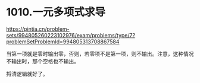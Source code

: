 1010.一元多项式求导
==
https://pintia.cn/problem-sets/994805260223102976/exam/problems/type/7?problemSetProblemId=994805313708867584

当第一项就是零时输出零，否则，若零项不是第一项，则不输出。注意，这种情况不输出时，那个空格也不输出。

捋清逻辑就好了。
